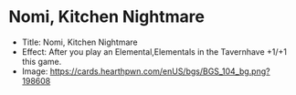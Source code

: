 # Nomi, Kitchen Nightmare
- Title:  Nomi, Kitchen Nightmare
- Effect:  After you play an Elemental,Elementals in the Tavernhave +1/+1 this game.
- Image:  https://cards.hearthpwn.com/enUS/bgs/BGS_104_bg.png?198608
